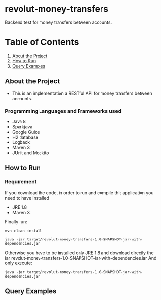 # revolut-money-transfers
Backend test for money transfers between accounts.

# Table of Contents
1. [About the Project](#about-the-project)
2. [How to Run](#how-to-run)
3. [Query Examples](#query-examples)

## About the Project
- This is an implementation a RESTful API for money transfers between accounts.

### Programming Languages and Frameworks used
- Java 8
- Sparkjava
- Google Guice
- H2 database
- Logback
- Maven 3
- JUnit and Mockito

## How to Run
### Requirement

If you download the code, in order to run and compile this application you need to have installed
- JRE 1.8
- Maven 3

Finally run:

    mvn clean install

    java -jar target/revolut-money-transfers-1.0-SNAPSHOT-jar-with-dependencies.jar

Otherwise you have to be installed only JRE 1.8 and download directly the jar revolut-money-transfers-1.0-SNAPSHOT-jar-with-dependencies.jar
And only execute:

    java -jar target/revolut-money-transfers-1.0-SNAPSHOT-jar-with-dependencies.jar


## Query Examples